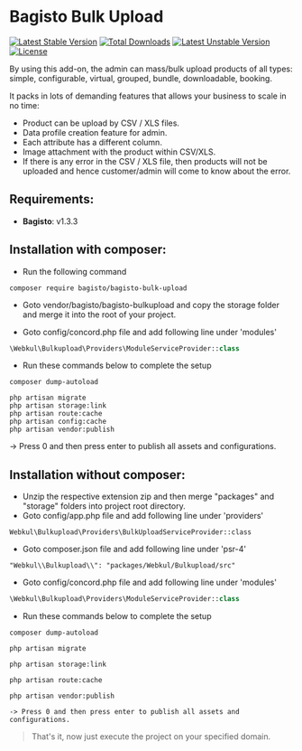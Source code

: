 # Bagisto Bulk Upload

[![Latest Stable Version](http://poser.pugx.org/bagisto/bagisto-bulk-upload/v)](https://packagist.org/packages/bagisto/bagisto-bulk-upload) [![Total Downloads](http://poser.pugx.org/bagisto/bagisto-bulk-upload/downloads)](https://packagist.org/packages/bagisto/bagisto-bulk-upload) [![Latest Unstable Version](http://poser.pugx.org/bagisto/bagisto-bulk-upload/v/unstable)](https://packagist.org/packages/bagisto/bagisto-bulk-upload) [![License](http://poser.pugx.org/bagisto/bagisto-bulk-upload/license)](https://packagist.org/packages/bagisto/bagisto-bulk-upload)

By using this add-on, the admin can mass/bulk upload products of all types: simple, configurable, virtual, grouped, bundle, downloadable, booking.

It packs in lots of demanding features that allows your business to scale in no time:

- Product can be upload by CSV / XLS files.
- Data profile creation feature for admin.
- Each attribute has a different column.
- Image attachment with the product within CSV/XLS.
- If there is any error in the CSV / XLS file, then products will not be uploaded and hence customer/admin will come to know about the error.

## Requirements:

- **Bagisto**: v1.3.3

## Installation with composer:
- Run the following command
```
composer require bagisto/bagisto-bulk-upload
```

- Goto vendor/bagisto/bagisto-bulkupload and copy the storage folder and merge it into the root of your project.

- Goto config/concord.php file and add following line under 'modules'
```php
\Webkul\Bulkupload\Providers\ModuleServiceProvider::class
```

- Run these commands below to complete the setup
```
composer dump-autoload
```

```
php artisan migrate
php artisan storage:link
php artisan route:cache
php artisan config:cache
php artisan vendor:publish
```
-> Press 0 and then press enter to publish all assets and configurations.

## Installation without composer:

- Unzip the respective extension zip and then merge "packages" and "storage" folders into project root directory.
- Goto config/app.php file and add following line under 'providers'

```
Webkul\Bulkupload\Providers\BulkUploadServiceProvider::class
```

- Goto composer.json file and add following line under 'psr-4'

```
"Webkul\\Bulkupload\\": "packages/Webkul/Bulkupload/src"
```

- Goto config/concord.php file and add following line under 'modules'

```php
\Webkul\Bulkupload\Providers\ModuleServiceProvider::class
```

- Run these commands below to complete the setup

```
composer dump-autoload
```

```
php artisan migrate
```

```
php artisan storage:link
```

```
php artisan route:cache
```

```
php artisan vendor:publish

-> Press 0 and then press enter to publish all assets and configurations.
```

> That's it, now just execute the project on your specified domain.
